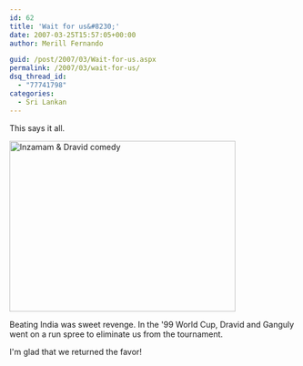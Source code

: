 ```yaml
---
id: 62
title: 'Wait for us&#8230;'
date: 2007-03-25T15:57:05+00:00
author: Merill Fernando

guid: /post/2007/03/Wait-for-us.aspx
permalink: /2007/03/wait-for-us/
dsq_thread_id:
  - "77741798"
categories:
  - Sri Lankan
---
```

<p>This says it all.</p> <p><a href="http://www.merill.net/wp-content/uploads/binary/Wait_8CC8/InziDravidCartoon2.jpg" atomicselection="true"><img style="border-right: 0px; border-top: 0px; border-left: 0px; border-bottom: 0px" height="300" alt="Inzamam &amp; Dravid comedy" src="http://www.merill.net/wp-content/uploads/binary/Wait_8CC8/InziDravidCartoon_thumb.jpg" width="397" border="0"></a> </p> <p>Beating India was sweet revenge. In the '99 World Cup, Dravid and Ganguly went on a run spree to eliminate us from the tournament.</p> <p>I'm glad that we returned the favor!</p>